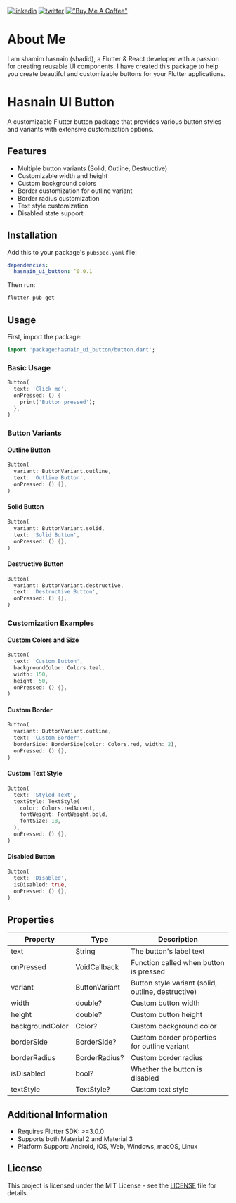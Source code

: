 [![linkedin](https://img.shields.io/badge/linkedin-0A66C2?style=for-the-badge&logo=linkedin&logoColor=white)](https://www.linkedin.com/in/shamim-hasnain/)
[![twitter](https://img.shields.io/badge/twitter-1DA1F2?style=for-the-badge&logo=twitter&logoColor=white)](https://x.com/hasnain_bd)
[!["Buy Me A Coffee"](https://www.buymeacoffee.com/assets/img/custom_images/orange_img.png)](https://buymeacoffee.com/hasnain.dev)

# About Me

I am shamim hasnain (shadid), a Flutter & React developer with a passion for creating reusable UI components. I have created this package to help you create beautiful and customizable buttons for your Flutter applications.

# Hasnain UI Button

A customizable Flutter button package that provides various button styles and variants with extensive customization options.

## Features

- Multiple button variants (Solid, Outline, Destructive)
- Customizable width and height
- Custom background colors
- Border customization for outline variant
- Border radius customization
- Text style customization
- Disabled state support

## Installation

Add this to your package's `pubspec.yaml` file:

```yaml
dependencies:
  hasnain_ui_button: ^0.0.1
```

Then run:

```bash
flutter pub get
```

## Usage

First, import the package:

```dart
import 'package:hasnain_ui_button/button.dart';
```

### Basic Usage

```dart
Button(
  text: 'Click me',
  onPressed: () {
    print('Button pressed');
  },
)
```

### Button Variants

#### Outline Button

```dart
Button(
  variant: ButtonVariant.outline,
  text: 'Outline Button',
  onPressed: () {},
)
```

#### Solid Button

```dart
Button(
  variant: ButtonVariant.solid,
  text: 'Solid Button',
  onPressed: () {},
)
```

#### Destructive Button

```dart
Button(
  variant: ButtonVariant.destructive,
  text: 'Destructive Button',
  onPressed: () {},
)
```

### Customization Examples

#### Custom Colors and Size

```dart
Button(
  text: 'Custom Button',
  backgroundColor: Colors.teal,
  width: 150,
  height: 50,
  onPressed: () {},
)
```

#### Custom Border

```dart
Button(
  variant: ButtonVariant.outline,
  text: 'Custom Border',
  borderSide: BorderSide(color: Colors.red, width: 2),
  onPressed: () {},
)
```

#### Custom Text Style

```dart
Button(
  text: 'Styled Text',
  textStyle: TextStyle(
    color: Colors.redAccent,
    fontWeight: FontWeight.bold,
    fontSize: 18,
  ),
  onPressed: () {},
)
```

#### Disabled Button

```dart
Button(
  text: 'Disabled',
  isDisabled: true,
  onPressed: () {},
)
```

## Properties

| Property        | Type          | Description                                        |
| --------------- | ------------- | -------------------------------------------------- |
| text            | String        | The button's label text                            |
| onPressed       | VoidCallback  | Function called when button is pressed             |
| variant         | ButtonVariant | Button style variant (solid, outline, destructive) |
| width           | double?       | Custom button width                                |
| height          | double?       | Custom button height                               |
| backgroundColor | Color?        | Custom background color                            |
| borderSide      | BorderSide?   | Custom border properties for outline variant       |
| borderRadius    | BorderRadius? | Custom border radius                               |
| isDisabled      | bool?         | Whether the button is disabled                     |
| textStyle       | TextStyle?    | Custom text style                                  |

## Additional Information

- Requires Flutter SDK: >=3.0.0
- Supports both Material 2 and Material 3
- Platform Support: Android, iOS, Web, Windows, macOS, Linux

<!-- ## Contributing

Feel free to contribute to this package:

1. Fork it
2. Create your feature branch (git checkout -b feature/awesome-feature)
3. Commit your changes (git commit -m 'Add awesome feature')
4. Push to the branch (git push origin feature/awesome-feature)
5. Create a Pull Request -->

## License

This project is licensed under the MIT License - see the [LICENSE](LICENSE) file for details.
